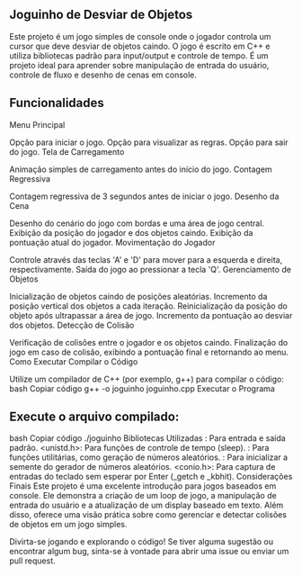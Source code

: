 ## Joguinho de Desviar de Objetos
Este projeto é um jogo simples de console onde o jogador controla um cursor que deve desviar de objetos caindo. O jogo é escrito em C++ e utiliza bibliotecas padrão para input/output e controle de tempo. É um projeto ideal para aprender sobre manipulação de entrada do usuário, controle de fluxo e desenho de cenas em console.

## Funcionalidades
Menu Principal

Opção para iniciar o jogo.
Opção para visualizar as regras.
Opção para sair do jogo.
Tela de Carregamento

Animação simples de carregamento antes do início do jogo.
Contagem Regressiva

Contagem regressiva de 3 segundos antes de iniciar o jogo.
Desenho da Cena

Desenho do cenário do jogo com bordas e uma área de jogo central.
Exibição da posição do jogador e dos objetos caindo.
Exibição da pontuação atual do jogador.
Movimentação do Jogador

Controle através das teclas 'A' e 'D' para mover para a esquerda e direita, respectivamente.
Saída do jogo ao pressionar a tecla 'Q'.
Gerenciamento de Objetos

Inicialização de objetos caindo de posições aleatórias.
Incremento da posição vertical dos objetos a cada iteração.
Reinicialização da posição do objeto após ultrapassar a área de jogo.
Incremento da pontuação ao desviar dos objetos.
Detecção de Colisão

Verificação de colisões entre o jogador e os objetos caindo.
Finalização do jogo em caso de colisão, exibindo a pontuação final e retornando ao menu.
Como Executar
Compilar o Código

Utilize um compilador de C++ (por exemplo, g++) para compilar o código:
bash
Copiar código
g++ -o joguinho joguinho.cpp
Executar o Programa

## Execute o arquivo compilado:
bash
Copiar código
./joguinho
Bibliotecas Utilizadas
<iostream>: Para entrada e saída padrão.
<unistd.h>: Para funções de controle de tempo (sleep).
<cstdlib>: Para funções utilitárias, como geração de números aleatórios.
<ctime>: Para inicializar a semente do gerador de números aleatórios.
<conio.h>: Para captura de entradas do teclado sem esperar por Enter (_getch e _kbhit).
Considerações Finais
Este projeto é uma excelente introdução para jogos baseados em console. Ele demonstra a criação de um loop de jogo, a manipulação de entrada do usuário e a atualização de um display baseado em texto. Além disso, oferece uma visão prática sobre como gerenciar e detectar colisões de objetos em um jogo simples.

Divirta-se jogando e explorando o código! Se tiver alguma sugestão ou encontrar algum bug, sinta-se à vontade para abrir uma issue ou enviar um pull request.






